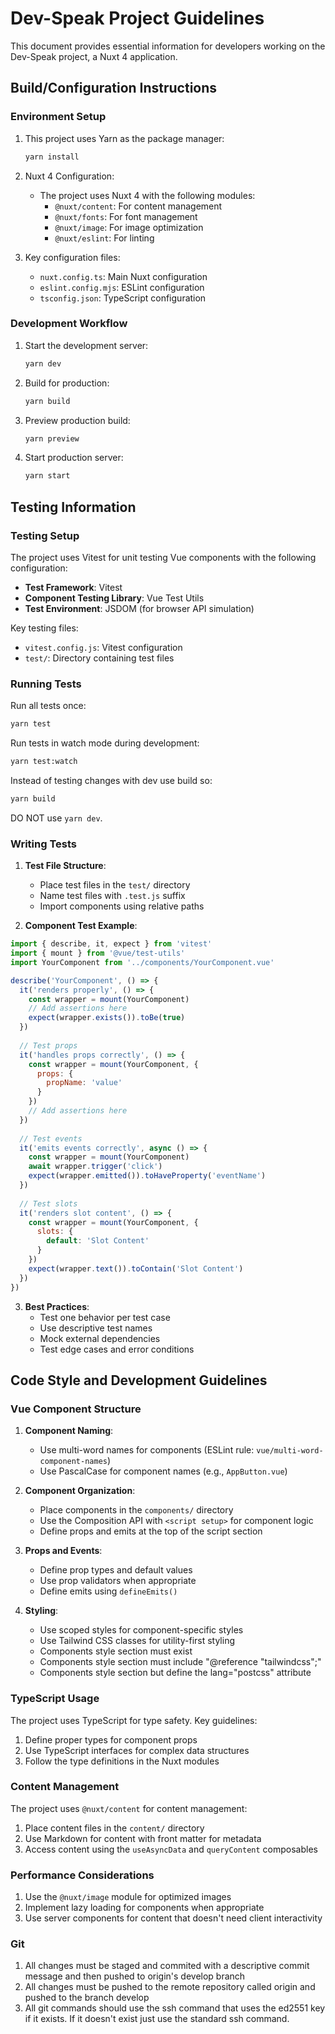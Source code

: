 # Dev-Speak Project Guidelines

This document provides essential information for developers working on the Dev-Speak project, a Nuxt 4 application.

## Build/Configuration Instructions

### Environment Setup

1. This project uses Yarn as the package manager:
   ```bash
   yarn install
   ```

2. Nuxt 4 Configuration:
   - The project uses Nuxt 4 with the following modules:
     - `@nuxt/content`: For content management
     - `@nuxt/fonts`: For font management
     - `@nuxt/image`: For image optimization
     - `@nuxt/eslint`: For linting

3. Key configuration files:
   - `nuxt.config.ts`: Main Nuxt configuration
   - `eslint.config.mjs`: ESLint configuration
   - `tsconfig.json`: TypeScript configuration

### Development Workflow

1. Start the development server:
   ```bash
   yarn dev
   ```

2. Build for production:
   ```bash
   yarn build
   ```

3. Preview production build:
   ```bash
   yarn preview
   ```

4. Start production server:
   ```bash
   yarn start
   ```

## Testing Information

### Testing Setup

The project uses Vitest for unit testing Vue components with the following configuration:

- **Test Framework**: Vitest
- **Component Testing Library**: Vue Test Utils
- **Test Environment**: JSDOM (for browser API simulation)

Key testing files:
- `vitest.config.js`: Vitest configuration
- `test/`: Directory containing test files

### Running Tests

Run all tests once:
```bash
yarn test
```

Run tests in watch mode during development:
```bash
yarn test:watch
```

Instead of testing changes with dev use build so:
```bash
yarn build
```
DO NOT use `yarn dev`.

### Writing Tests

1. **Test File Structure**:
   - Place test files in the `test/` directory
   - Name test files with `.test.js` suffix
   - Import components using relative paths

2. **Component Test Example**:

```javascript
import { describe, it, expect } from 'vitest'
import { mount } from '@vue/test-utils'
import YourComponent from '../components/YourComponent.vue'

describe('YourComponent', () => {
  it('renders properly', () => {
    const wrapper = mount(YourComponent)
    // Add assertions here
    expect(wrapper.exists()).toBe(true)
  })
  
  // Test props
  it('handles props correctly', () => {
    const wrapper = mount(YourComponent, {
      props: {
        propName: 'value'
      }
    })
    // Add assertions here
  })
  
  // Test events
  it('emits events correctly', async () => {
    const wrapper = mount(YourComponent)
    await wrapper.trigger('click')
    expect(wrapper.emitted()).toHaveProperty('eventName')
  })
  
  // Test slots
  it('renders slot content', () => {
    const wrapper = mount(YourComponent, {
      slots: {
        default: 'Slot Content'
      }
    })
    expect(wrapper.text()).toContain('Slot Content')
  })
})
```

3. **Best Practices**:
   - Test one behavior per test case
   - Use descriptive test names
   - Mock external dependencies
   - Test edge cases and error conditions

## Code Style and Development Guidelines

### Vue Component Structure

1. **Component Naming**:
   - Use multi-word names for components (ESLint rule: `vue/multi-word-component-names`)
   - Use PascalCase for component names (e.g., `AppButton.vue`)

2. **Component Organization**:
   - Place components in the `components/` directory
   - Use the Composition API with `<script setup>` for component logic
   - Define props and emits at the top of the script section

3. **Props and Events**:
   - Define prop types and default values
   - Use prop validators when appropriate
   - Define emits using `defineEmits()`

4. **Styling**:
    - Use scoped styles for component-specific styles
    - Use Tailwind CSS classes for utility-first styling
    - Components style section must exist
    - Components style section must include "@reference "tailwindcss";"
    - Components style section but define the lang="postcss" attribute 

### TypeScript Usage

The project uses TypeScript for type safety. Key guidelines:

1. Define proper types for component props
2. Use TypeScript interfaces for complex data structures
3. Follow the type definitions in the Nuxt modules

### Content Management

The project uses `@nuxt/content` for content management:

1. Place content files in the `content/` directory
2. Use Markdown for content with front matter for metadata
3. Access content using the `useAsyncData` and `queryContent` composables

### Performance Considerations

1. Use the `@nuxt/image` module for optimized images
2. Implement lazy loading for components when appropriate
3. Use server components for content that doesn't need client interactivity

### Git

1. All changes must be staged and commited with a descriptive commit message and then pushed to origin's develop branch
2. All changes must be pushed to the remote repository called origin and pushed to the branch develop
3. All git commands should use the ssh command that uses the ed2551 key if it exists. If it doesn't exist just use the standard ssh command.